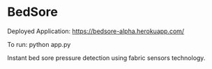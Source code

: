 # BedSore

Deployed Application: https://bedsore-alpha.herokuapp.com/

To run: python app.py

Instant bed sore pressure detection using fabric sensors technology.
